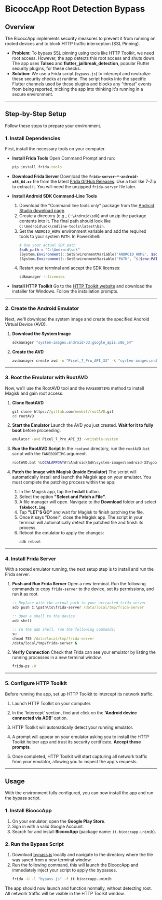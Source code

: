 # BicoccApp Root Detection Bypass

## Overview

The BicoccApp implements security measures to prevent it from running on rooted devices and to block HTTP traffic interception (SSL Pinning).

  * **Problem**: To bypass SSL pinning using tools like HTTP Toolkit, we need root access. However, the app detects this root access and shuts down. The app uses **Talsec** and **flutter\_jailbreak\_detection**, popular Flutter security plugins, for these checks.
  * **Solution**: We use a Frida script (`bypass.js`) to intercept and neutralize these security checks at runtime. The script hooks into the specific Flutter channels used by these plugins and blocks any "threat" events from being reported, tricking the app into thinking it's running in a secure environment.

-----

## Step-by-Step Setup

Follow these steps to prepare your environment.

### 1\. Install Dependencies

First, install the necessary tools on your computer.

  * **Install Frida Tools**
    Open Command Prompt and run:

    ```cmd
    pip install frida-tools
    ```

  * **Download Frida Server**
    Download the **`frida-server-*-android-x86_64.xz`** file from the latest [Frida GitHub Releases](https://github.com/frida/frida/releases). Use a tool like 7-Zip to extract it. You will need the unzipped `frida-server` file later.

  * **Install Android SDK Command-Line Tools**

    1.  Download the "Command line tools only" package from the [Android Studio download page](https://www.google.com/search?q=https://developer.android.com/studio%23command-line-tools-only).
    2.  Create a directory (e.g., `C:\Android\sdk`) and unzip the package contents into it. The final path should look like `C:\Android\sdk\cmdline-tools\latest\bin`.
    3.  Set the `ANDROID_HOME` environment variable and add the required tools to your system `PATH`. In PowerShell:
        ```powershell
        # Use your actual SDK path
        $sdk_path = "C:\Android\sdk"
        [System.Environment]::SetEnvironmentVariable('ANDROID_HOME', $sdk_path, 'User')
        [System.Environment]::SetEnvironmentVariable('PATH', "$($env:PATH);$sdk_path\cmdline-tools\latest\bin;$sdk_path\platform-tools", 'User')
        ```
    4.  Restart your terminal and accept the SDK licenses:
        ```cmd
        sdkmanager --licenses
        ```

  * **Install HTTP Toolkit**
    Go to the [HTTP Toolkit website](https://httptoolkit.com/) and download the installer for Windows. Follow the installation prompts.

-----

### 2\. Create the Android Emulator

Next, we'll download the system image and create the specified Android Virtual Device (AVD).

1.  **Download the System Image**

    ```cmd
    sdkmanager "system-images;android-33;google_apis;x86_64"
    ```

2.  **Create the AVD**

    ```cmd
    avdmanager create avd -n "Pixel_7_Pro_API_33" -k "system-images;android-33;google_apis;x86_64" --device "pixel_7_pro"
    ```

-----

### 3\. Root the Emulator with RootAVD

Now, we'll use the RootAVD tool and the `FAKEBOOTIMG` method to install Magisk and gain root access.

1.  **Clone RootAVD**

    ```cmd
    git clone https://gitlab.com/newbit/rootAVD.git
    cd rootAVD
    ```

2.  **Start the Emulator**
    Launch the AVD you just created. **Wait for it to fully boot** before proceeding.

    ```cmd
    emulator -avd Pixel_7_Pro_API_33 -writable-system
    ```

3.  **Run the RootAVD Script**
    In the `rootavd` directory, run the `rootAVD.bat` script with the `FAKEBOOTIMG` argument.

    ```cmd
    rootAVD.bat %LOCALAPPDATA%\Android\Sdk\system-images\android-33\google_apis_playstore\x86_64\ramdisk.img FAKEBOOTIMG
    ```

4.  **Patch the Image with Magisk (Inside Emulator)**
    The script will automatically install and launch the Magisk app on your emulator. You must complete the patching process within the app:

    1.  In the Magisk app, tap the **Install** button.
    2.  Select the option **"Select and Patch a File"**.
    3.  A file manager will open. Navigate to the **Download** folder and select **`fakeboot.img`**.
    4.  Tap **"LET'S GO"** and wait for Magisk to finish patching the file.
    5.  Once it says "Done\!", close the Magisk app. The script in your terminal will automatically detect the patched file and finish its process.
    6.  Reboot the emulator to apply the changes:
        ```cmd
        adb reboot
        ```

-----

### 4\. Install Frida Server

With a rooted emulator running, the next setup step is to install and run the Frida server.

1.  **Push and Run Frida Server**
    Open a new terminal. Run the following commands to copy `frida-server` to the device, set its permissions, and run it as root.

    ```cmd
    :: Replace with the actual path to your extracted frida-server
    adb push C:\path\to\frida-server /data/local/tmp/frida-server

    :: Open a shell to the device
    adb shell

    :: In the adb shell, run the following commands:
    su
    chmod 755 /data/local/tmp/frida-server
    /data/local/tmp/frida-server &
    ```

2.  **Verify Connection**
    Check that Frida can see your emulator by listing the running processes in a new terminal window.

    ```cmd
    frida-ps -U
    ```

-----

### 5\. Configure HTTP Toolkit

Before running the app, set up HTTP Toolkit to intercept its network traffic.

1.  Launch HTTP Toolkit on your computer.

2.  In the 'Intercept' section, find and click on the **'Android device connected via ADB'** option.

3.  HTTP Toolkit will automatically detect your running emulator.

4.  A prompt will appear on your emulator asking you to install the HTTP Toolkit helper app and trust its security certificate. **Accept these prompts**.

5.  Once completed, HTTP Toolkit will start capturing all network traffic from your emulator, allowing you to inspect the app's requests.

-----

## Usage

With the environment fully configured, you can now install the app and run the bypass script.

### 1\. Install BicoccApp

1.  On your emulator, open the **Google Play Store**.
2.  Sign in with a valid Google Account.
3.  Search for and install **BicoccApp** (package name: `it.bicoccapp.unimib`).

### 2\. Run the Bypass Script

1.  Download [bypass.js](./bypass.js) locally and navigate to the directory where the file was saved from a new terminal window.
2.  Run the following command, this will launch the BicoccApp and immediately inject your script to apply the bypasses.
    ```cmd
    frida -U -l "bypass.js" -f it.bicoccapp.unimib
    ```

The app should now launch and function normally, without detecting root. All network traffic will be visible in the HTTP Toolkit window.
